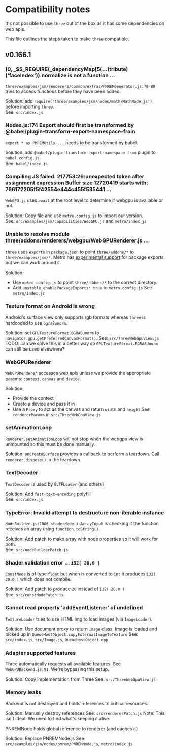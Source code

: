 # Compatibility notes

It's not possible to use `three` out of the box as it has some dependencies on web apis.

This file outlines the steps taken to make `three` compatible.

## v0.166.1

### (0, \_$$\_REQUIRE(\_dependencyMap[5(...)tribute)('faceIndex')).normalize is not a function ...

`three/examples/jsm/renderers/common/extras/PMREMGenerator.js:79-80` tries to access functions before they have been added.

Solution: add `require('three/examples/jsm/nodes/math/MathNode.js')` before importing `three`.  
See: `src/index.js`

### Nodes.js:174 Export should first be transformed by @babel/plugin-transform-export-namespace-from

`export * as PMREMUtils ...` needs to be transformed by babel.

Solution: add `@babel/plugin-transform-export-namespace-from` plugin to `babel.config.js`.  
See: `babel/index.js`.

### Compiling JS failed: 217753:26:unexpected token after assignment expression Buffer size 12720419 starts with: 766172205f5f42554e444c455f535441 ...

`WebGPU.js` uses `await` at the root level to determine if webgpu is available or not.

Solution: Copy file and use `metro.config.js` to import our version.  
See: `src/examples/jsm/capabilities/WebGPU.js` and `metro/index.js`

### Unable to resolve module three/addons/renderers/webgpu/WebGPURenderer.js ...

`three` uses `exports` in `package.json` to point `three/addons/*` to `three/examples/jsm/*`. Metro has [experimental support](https://metrobundler.dev/docs/package-exports/) for package exports but we can work around it.

Solution:

- Use `metro.config.js` to point `three/addons/*` to the correct directory.
- Add `unstable_enablePackageExports: true` to `metro.config.js`
  See `metro/index.js`

### Texture format on Android is wrong

Android's surface view only supports rgb formats whereas `three` is hardcoded to use `bgra8unorm`.

Solution: set `GPUTextureFormat.BGRA8Unorm` to `navigator.gpu.getPreferredCanvasFormat()`.
See: `src/ThreeWebGpuView.js`  
TODO: can we solve this in a better way so `GPUTextureFormat.BGRA8Unorm` can still be used elsewhere?

### WebGPURenderer

`WebGPURenderer` accesses web apis unless we provide the appropriate params: `context`, `canvas` and `device`.

Solution:

- Provide the context
- Create a device and pass it in
- Use a `Proxy` to act as the canvas and return `width` and `height`
  See: `rendererParams` in `src/ThreeWebGpuView.js`

### setAnimationLoop

`Renderer.setAnimationLoop` will not stop when the webgpu view is unmounted so this must be done manually.

Solution: `onCreateSurface` provides a callback to perform a teardown. Call `renderer.dispose()` in the teardown.

### TextDecoder

`TextDecoder` is used by `GLTFLoader` (and others)

Solution: Add `fast-text-encoding` polyfill  
See: `src/index.js`

### TypeError: Invalid attempt to destructure non-iterable instance

`NodeBuilder.js:1006`: `shaderNode.isArrayInput` is checking if the function receives an array using `function.toString()`.

Solution: Add patch to make array with node properties so it will work for both.  
See: `src/nodeBuilderPatch.js`

### Shader validation error ... `i32( 20.0 )`

`ConstNode` is of type `float` but when is converted to `int` it produces `i32( 20.0 )` which does not compile.

Solution: Add patch to produce `20` instead of `i32( 20.0 )`  
See: `src/constNodePatch.js`

### Cannot read property 'addEventListener' of undefined

`TextureLoader` tries to use HTML img to load images (via `ImageLoader`).

Solution: Use document proxy to return `Image` class. Image is loaded and picked up in `QueueHostObject.copyExternalImageToTexture`
See: `src/index.js`, `src/Image.js`, `QueueHostObject.cpp`

### Adapter supported features

Three automatically requests all available features. See `WebGPUBackend.js:91`. We're bypassing this setup.

Solution: Copy implementation from Three
See: `src/ThreeWebGpuView.js`

### Memory leaks

Backend is not destroyed and holds references to critical resources.

Solution: Manually destroy references
See: `src/rendererPatch.js`
Note: This isn't ideal. We need to find what's keeping it alive.

PNREMNode holds global reference to renderer (and caches it)

Solution: Replace PNREMNode.js
See: `src/examples/jsm/nodes/pmrem/PNREMNode.js`, `metro/index.js`

